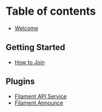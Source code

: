 # Table of contents

* [Welcome](README.md)

## Getting Started

* [How to Join](getting-started/publish-your-docs.md)

## Plugins

* [Filament API Service](plugins/filament-api-service.md)
* [Filament Announce](plugins/filament-announce.md)
